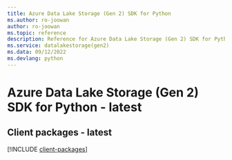 ```yaml
---
title: Azure Data Lake Storage (Gen 2) SDK for Python
ms.author: ro-joowan
author: ro-joowan
ms.topic: reference
description: Reference for Azure Data Lake Storage (Gen 2) SDK for Python
ms.service: datalakestorage(gen2)
ms.data: 09/12/2022
ms.devlang: python
---
```

# Azure Data Lake Storage (Gen 2) SDK for Python - latest

## Client packages - latest
[!INCLUDE [client-packages](data-lake-storage-(gen-2)-client-index.md)]